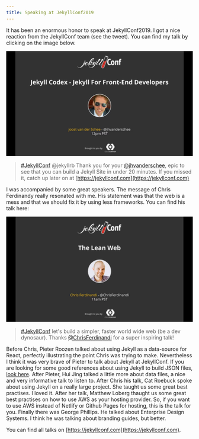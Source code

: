 ```yaml
---
title: Speaking at JekyllConf2019
---
```


It has been an enormous honor to speak at JekyllConf2019. I got a nice reaction from the JekyllConf team (see the tweet). You can find my talk by clicking on the image below.

<p><img src="/uploads/joostvanderschee.jpg" onclick="window.open('https://www.youtube.com/embed/_x5GWpu2ing?autoplay=1&start=14067');" style="cursor: pointer;" /></p>

> [#JekyllConf](https://twitter.com/hashtag/JekyllConf?src=hashtag_click) @jekyllrb Thank you for your [@jhvanderschee](https://twitter.com/jhvanderschee), epic to see that you can build a Jekyll Site in under 20 minutes. If you missed it, catch up later on at [https://jekyllconf.com](https://jekyllconf.com)

I was accompanied by some great speakers. The message of Chris Ferdinandy really resonated with me. His statement was that the web is a mess and that we should fix it by using less frameworks. You can find his talk here:

<p><img src="/uploads/chrisferdinandi.jpg" onclick="window.open('https://www.youtube.com/embed/_x5GWpu2ing?autoplay=1&start=9475');" style="cursor: pointer;" /></p>

> [#JekyllConf](https://twitter.com/hashtag/JekyllConf?src=hashtag_click) let's build a simpler, faster world wide web (be a dev dynosaur). Thanks [@ChrisFerdinandi](https://twitter.com/ChrisFerdinandi) for a super inspiring talk!

Before Chris, Pieter Roozen talked about using Jekyll as a data-source for React, perfectly illustrating the point Chris was trying to make. Nevertheless I think it was very brave of Pieter to talk about Jekyll at JekyllConf. If you are looking for some good references about using Jekyll to build JSON files, [look here](https://learn.cloudcannon.com/jekyll/output-json/). After Pieter, Hui Jing talked a little more about data files, a nice and very informative talk to listen to. After Chris his talk, Cat Roebuck spoke about using Jekyll on a really large project. She taught us some great best practises. I loved it. After her talk, Matthew Loberg thaught us some great best practises on how to use AWS as your hosting provider. So, if you want to use AWS instead of Netlify or Github Pages for hosting, this is the talk for you. Finally there was George Phillips. He talked about Enterprise Design Systems. I think he was talking about branding guides, but better. 

You can find all talks on [https://jekyllconf.com](https://jekyllconf.com).